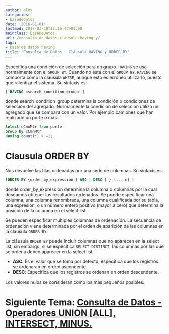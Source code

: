 ```yaml
---
author: alex
categories:
- basededatos
date: '2016-01-01'
lastmod: 2017-03-30T17:16:43+01:00
mainclass: BaseDeDatos
url: /consulta-de-datos-clausula-having-y/
tags:
- base de datos having
title: "Consulta de Datos - Cláusula HAVING y ORDER BY"
---
```


Especifica una condición de selección para un grupo. `HAVING` se usa normalmente con el `GROUP BY`. Cuando no está con el `GROUP BY`, `HAVING` se comporta como la cláusula `WHERE`, aunque esto es erróneo utilizarlo, puesto que ralentiza el sistema. Su sintaxis es:

```sql
[ HAVING <search_condition_group> ]
```

<!--more--><!--ad-->

donde search\_condition\_group determina la condición o condiciones de selección del agregado. Normalmente la condición de selección utiliza un agregado que se compara con un valor. Por ejemplo camiones que han realizado un porte o más:

```sql
Select cCmnMtr from porte
Group by cCmnMtr
Having count(*) > =1;
```

# Clausula ORDER BY

Nos devuelve las filas ordenadas por una serie de columnas. Su sintaxis es:

```sql
[ORDER BY {order_by_expression [ ASC | DESC ] } [,...n] ]

```

donde order\_by\_expression determina la columna o columnas por la cual deseamos obtener los resultados ordenados. Se puede especificar una columna, una columna renombrada, una columna cualificada por su tabla, una expresión, o un número entero positivo (mayor a cero) que determina la posición de la columna en el select list.

Se pueden especificar múltiples columnas de ordenación. La secuencia de ordenación viene determinada por el orden de aparición de las columnas en la cláusula `ORDER BY`.

La cláusula `ORDER BY` puede incluir columnas que no aparecen en la select list; sin embargo, si se especifica `SELECT DISTINCT`, las columnas por las que se ordena deben aparecer en la select list.

- **ASC**: Es el valor que se toma por defecto, especifica que los registros se ordenaran en orden ascendente.
- **DESC**: Especifica que los registros se ordenan en orden descendente.

Los valores nulos se consideran como los más pequeños posibles.

# Siguiente Tema: [Consulta de Datos - Operadores UNION [ALL], INTERSECT, MINUS.][1]

 [1]: https://elbauldelprogramador.com/consulta-de-datos-operadores-union-all/
